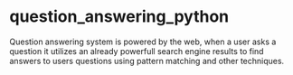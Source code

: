# question_answering_python

Question answering system is powered by the web, when a user asks a question it utilizes an already powerfull search engine results to find answers to users questions using pattern matching and other techniques.
